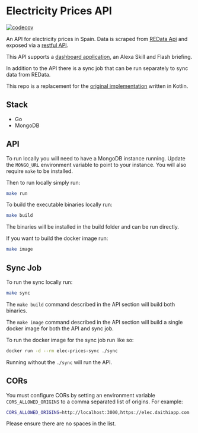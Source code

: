 # Electricity Prices API
[![codecov](https://codecov.io/gh/daithihearn/electricity-prices-go/graph/badge.svg?token=I50D46PMGZ)](https://codecov.io/gh/daithihearn/electricity-prices-go)

An API for electricity prices in Spain. Data is scraped from [REData Api](https://www.ree.es/en/apidatos) and exposed via a [restful API](https://elec-api.daithiapp.com/).

This API supports a [dashboard application](https://preciosdelaelectricidad.es/), an Alexa Skill and Flash briefing.

In addition to the API there is a sync job that can be run separately to sync data from REData.

This repo is a replacement for the [original implementation](https://github.com/daithihearn/electricity-prices) written in Kotlin.

## Stack

- Go
- MongoDB

## API
To run locally you will need to have a MongoDB instance running. Update the `MONGO_URL` environment variable to point to your instance.
You will also require `make` to be installed.

Then to run locally simply run:

```bash
make run
```

To build the executable binaries locally run:

```bash
make build
```
The binaries will be installed in the build folder and can be run directly.

If you want to build the docker image run:
    
```bash
make image
```

## Sync Job
To run the sync locally run:

```bash
make sync
```

The `make build` command described in the API section will build both binaries.

The `make image` command described in the API section will build a single docker image for both the API and sync job.

To run the docker image for the sync job run like so:

```bash
docker run -d --rm elec-prices-sync ./sync
```

Running without the `./sync` will run the API.

## CORs
You must configure CORs by setting an environment variable `CORS_ALLOWED_ORIGINS` to a comma separated list of origins. For example:

```bash
CORS_ALLOWED_ORIGINS=http://localhost:3000,https://elec.daithiapp.com
```

Please ensure there are no spaces in the list.